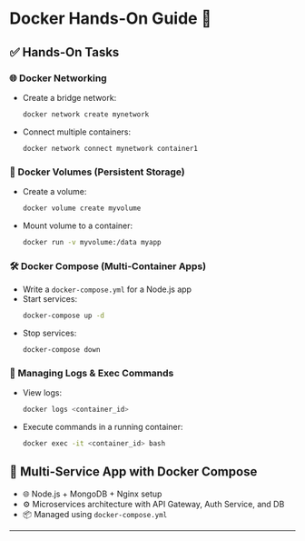 # Docker Hands-On Guide 🐳

## ✅ Hands-On Tasks

### 🌐 Docker Networking
- Create a bridge network:
  ```bash
  docker network create mynetwork
  ```
- Connect multiple containers:
  ```bash
  docker network connect mynetwork container1
  ```

### 💾 Docker Volumes (Persistent Storage)
- Create a volume:
  ```bash
  docker volume create myvolume
  ```
- Mount volume to a container:
  ```bash
  docker run -v myvolume:/data myapp
  ```

### 🛠 Docker Compose (Multi-Container Apps)
- Write a `docker-compose.yml` for a Node.js app
- Start services:
  ```bash
  docker-compose up -d
  ```
- Stop services:
  ```bash
  docker-compose down
  ```

### 📜 Managing Logs & Exec Commands
- View logs:
  ```bash
  docker logs <container_id>
  ```
- Execute commands in a running container:
  ```bash
  docker exec -it <container_id> bash
  ```

## 🧩 Multi-Service App with Docker Compose
- 🌐 Node.js + MongoDB + Nginx setup
- ⚙️ Microservices architecture with API Gateway, Auth Service, and DB
- 📦 Managed using `docker-compose.yml`

---


